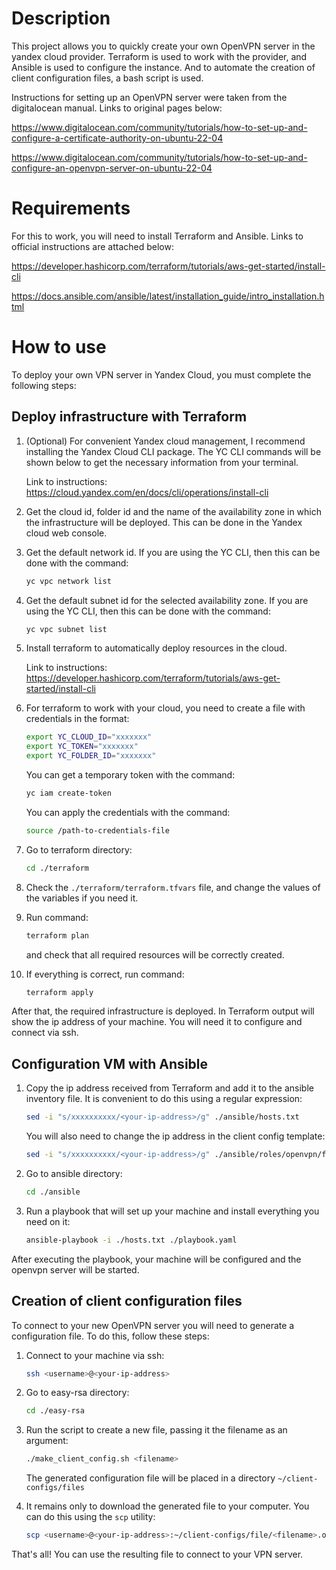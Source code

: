 # Description

This project allows you to quickly create your own OpenVPN server in the yandex cloud provider. Terraform is used to work with the provider, and Ansible is used to configure the instance. And to automate the creation of client configuration files, a bash script is used.

Instructions for setting up an OpenVPN server were taken from the digitalocean manual. Links to original pages below:

https://www.digitalocean.com/community/tutorials/how-to-set-up-and-configure-a-certificate-authority-on-ubuntu-22-04

https://www.digitalocean.com/community/tutorials/how-to-set-up-and-configure-an-openvpn-server-on-ubuntu-22-04


# Requirements

For this to work, you will need to install Terraform and Ansible. Links to official instructions are attached below:

https://developer.hashicorp.com/terraform/tutorials/aws-get-started/install-cli

https://docs.ansible.com/ansible/latest/installation_guide/intro_installation.html

# How to use

To deploy your own VPN server in Yandex Cloud, you must complete the following steps:

## Deploy infrastructure with Terraform

1.  (Optional) For convenient Yandex cloud management, I recommend installing the Yandex Cloud CLI package. The YC CLI commands will be shown below to get the necessary information from your terminal.
   
    Link to instructions: https://cloud.yandex.com/en/docs/cli/operations/install-cli

2.  Get the cloud id, folder id and the name of the availability zone in which the infrastructure will be deployed. This can be done in the Yandex cloud web console.
   
3.  Get the default network id. If you are using the YC CLI, then this can be done with the command:
    ```bash
    yc vpc network list
    ```

4.  Get the default subnet id for the selected availability zone. If you are using the YC CLI, then this can be done with the command:
    ```bash
    yc vpc subnet list
    ```

5.  Install terraform to automatically deploy resources in the cloud.
    
    Link to instructions: https://developer.hashicorp.com/terraform/tutorials/aws-get-started/install-cli

6.  For terraform to work with your cloud, you need to create a file with credentials in the format:
    ```bash
    export YC_CLOUD_ID="xxxxxxx"
    export YC_TOKEN="xxxxxxx"
    export YC_FOLDER_ID="xxxxxxx"
    ```
    You can get a temporary token with the command:
    ```bash
    yc iam create-token
    ```
    You can apply the credentials with the command:
    ```bash
    source /path-to-credentials-file
    ```

7.  Go to terraform directory:
    ```bash
    cd ./terraform
    ```
   
8.  Check the `./terraform/terraform.tfvars` file, and change the values of the variables if you need it.
   
9.  Run command:
    ```bash
    terraform plan
    ```
    and check that all required resources will be correctly created.

10. If everything is correct, run command:
    ```bash
    terraform apply
    ```

After that, the required infrastructure is deployed. In Terraform output will show the ip address of your machine. You will need it to configure and connect via ssh.

## Configuration VM with Ansible

1. Copy the ip address received from Terraform and add it to the ansible inventory file. It is convenient to do this using a regular expression:
   ```bash
   sed -i "s/xxxxxxxxxx/<your-ip-address>/g" ./ansible/hosts.txt
   ```
   You will also need to change the ip address in the client config template:
   ```bash
   sed -i "s/xxxxxxxxxx/<your-ip-address>/g" ./ansible/roles/openvpn/files/base.conf
   ```

2. Go to ansible directory:
   ```bash
   cd ./ansible
   ```

3. Run a playbook that will set up your machine and install everything you need on it:
   ```bash
   ansible-playbook -i ./hosts.txt ./playbook.yaml
   ```

After executing the playbook, your machine will be configured and the openvpn server will be started.

## Creation of client configuration files

To connect to your new OpenVPN server you will need to generate a configuration file. To do this, follow these steps:
1. Connect to your machine via ssh:
   ```bash
   ssh <username>@<your-ip-address>
   ```

2. Go to easy-rsa directory:
   ```bash
   cd ./easy-rsa
   ```

3. Run the script to create a new file, passing it the filename as an argument:
   ```bash
   ./make_client_config.sh <filename>
   ```
   The generated configuration file will be placed in a directory `~/client-configs/files`

4. It remains only to download the generated file to your computer. You can do this using the `scp` utility:
   ```bash
   scp <username>@<your-ip-address>:~/client-configs/file/<filename>.ovpn ~/Downloads/
   ```
That's all! You can use the resulting file to connect to your VPN server.